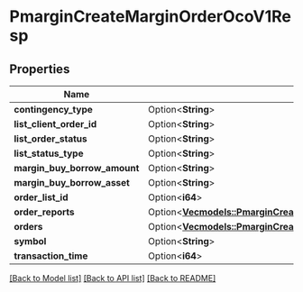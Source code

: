 # PmarginCreateMarginOrderOcoV1Resp

## Properties

Name | Type | Description | Notes
------------ | ------------- | ------------- | -------------
**contingency_type** | Option<**String**> |  | [optional]
**list_client_order_id** | Option<**String**> |  | [optional]
**list_order_status** | Option<**String**> |  | [optional]
**list_status_type** | Option<**String**> |  | [optional]
**margin_buy_borrow_amount** | Option<**String**> |  | [optional]
**margin_buy_borrow_asset** | Option<**String**> |  | [optional]
**order_list_id** | Option<**i64**> |  | [optional]
**order_reports** | Option<[**Vec<models::PmarginCreateMarginOrderOcoV1RespOrderReportsInner>**](PmarginCreateMarginOrderOcoV1Resp_orderReports_inner.md)> |  | [optional]
**orders** | Option<[**Vec<models::PmarginCreateMarginOrderOcoV1RespOrdersInner>**](PmarginCreateMarginOrderOcoV1Resp_orders_inner.md)> |  | [optional]
**symbol** | Option<**String**> |  | [optional]
**transaction_time** | Option<**i64**> |  | [optional]

[[Back to Model list]](../README.md#documentation-for-models) [[Back to API list]](../README.md#documentation-for-api-endpoints) [[Back to README]](../README.md)


